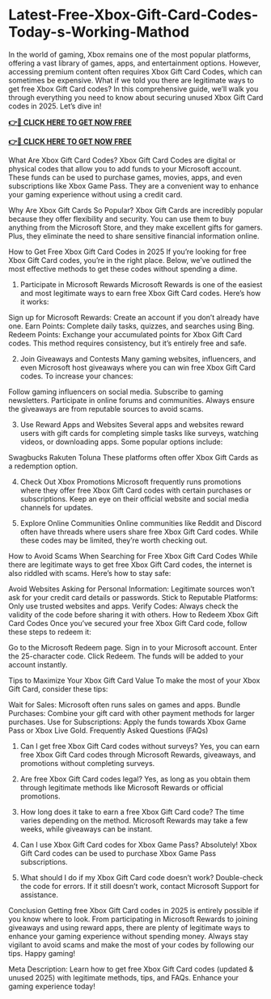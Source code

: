 # Latest-Free-Xbox-Gift-Card-Codes-Today-s-Working-Mathod

In the world of gaming, Xbox remains one of the most popular platforms, offering a vast library of games, apps, and entertainment options. However, accessing premium content often requires Xbox Gift Card Codes, which can sometimes be expensive. What if we told you there are legitimate ways to get free Xbox Gift Card codes? In this comprehensive guide, we’ll walk you through everything you need to know about securing unused Xbox Gift Card codes in 2025. Let’s dive in!

**[👉🎁 CLICK HERE TO GET NOW FREE](https://smarttbx.com/xbox%20gift/)**

**[👉🎁 CLICK HERE TO GET NOW FREE](https://smarttbx.com/xbox%20gift/)**

What Are Xbox Gift Card Codes?
Xbox Gift Card Codes are digital or physical codes that allow you to add funds to your Microsoft account. These funds can be used to purchase games, movies, apps, and even subscriptions like Xbox Game Pass. They are a convenient way to enhance your gaming experience without using a credit card.

Why Are Xbox Gift Cards So Popular?
Xbox Gift Cards are incredibly popular because they offer flexibility and security. You can use them to buy anything from the Microsoft Store, and they make excellent gifts for gamers. Plus, they eliminate the need to share sensitive financial information online.

How to Get Free Xbox Gift Card Codes in 2025
If you’re looking for free Xbox Gift Card codes, you’re in the right place. Below, we’ve outlined the most effective methods to get these codes without spending a dime.

1. Participate in Microsoft Rewards
Microsoft Rewards is one of the easiest and most legitimate ways to earn free Xbox Gift Card codes. Here’s how it works:

Sign up for Microsoft Rewards: Create an account if you don’t already have one.
Earn Points: Complete daily tasks, quizzes, and searches using Bing.
Redeem Points: Exchange your accumulated points for Xbox Gift Card codes.
This method requires consistency, but it’s entirely free and safe.

2. Join Giveaways and Contests
Many gaming websites, influencers, and even Microsoft host giveaways where you can win free Xbox Gift Card codes. To increase your chances:

Follow gaming influencers on social media.
Subscribe to gaming newsletters.
Participate in online forums and communities.
Always ensure the giveaways are from reputable sources to avoid scams.

3. Use Reward Apps and Websites
Several apps and websites reward users with gift cards for completing simple tasks like surveys, watching videos, or downloading apps. Some popular options include:

Swagbucks
Rakuten
Toluna
These platforms often offer Xbox Gift Cards as a redemption option.

4. Check Out Xbox Promotions
Microsoft frequently runs promotions where they offer free Xbox Gift Card codes with certain purchases or subscriptions. Keep an eye on their official website and social media channels for updates.

5. Explore Online Communities
Online communities like Reddit and Discord often have threads where users share free Xbox Gift Card codes. While these codes may be limited, they’re worth checking out.

How to Avoid Scams When Searching for Free Xbox Gift Card Codes
While there are legitimate ways to get free Xbox Gift Card codes, the internet is also riddled with scams. Here’s how to stay safe:

Avoid Websites Asking for Personal Information: Legitimate sources won’t ask for your credit card details or passwords.
Stick to Reputable Platforms: Only use trusted websites and apps.
Verify Codes: Always check the validity of the code before sharing it with others.
How to Redeem Xbox Gift Card Codes
Once you’ve secured your free Xbox Gift Card code, follow these steps to redeem it:

Go to the Microsoft Redeem page.
Sign in to your Microsoft account.
Enter the 25-character code.
Click Redeem.
The funds will be added to your account instantly.

Tips to Maximize Your Xbox Gift Card Value
To make the most of your Xbox Gift Card, consider these tips:

Wait for Sales: Microsoft often runs sales on games and apps.
Bundle Purchases: Combine your gift card with other payment methods for larger purchases.
Use for Subscriptions: Apply the funds towards Xbox Game Pass or Xbox Live Gold.
Frequently Asked Questions (FAQs)
1. Can I get free Xbox Gift Card codes without surveys?
Yes, you can earn free Xbox Gift Card codes through Microsoft Rewards, giveaways, and promotions without completing surveys.

2. Are free Xbox Gift Card codes legal?
Yes, as long as you obtain them through legitimate methods like Microsoft Rewards or official promotions.

3. How long does it take to earn a free Xbox Gift Card code?
The time varies depending on the method. Microsoft Rewards may take a few weeks, while giveaways can be instant.

4. Can I use Xbox Gift Card codes for Xbox Game Pass?
Absolutely! Xbox Gift Card codes can be used to purchase Xbox Game Pass subscriptions.

5. What should I do if my Xbox Gift Card code doesn’t work?
Double-check the code for errors. If it still doesn’t work, contact Microsoft Support for assistance.

Conclusion
Getting free Xbox Gift Card codes in 2025 is entirely possible if you know where to look. From participating in Microsoft Rewards to joining giveaways and using reward apps, there are plenty of legitimate ways to enhance your gaming experience without spending money. Always stay vigilant to avoid scams and make the most of your codes by following our tips. Happy gaming!

Meta Description: Learn how to get free Xbox Gift Card codes (updated & unused 2025) with legitimate methods, tips, and FAQs. Enhance your gaming experience today!
